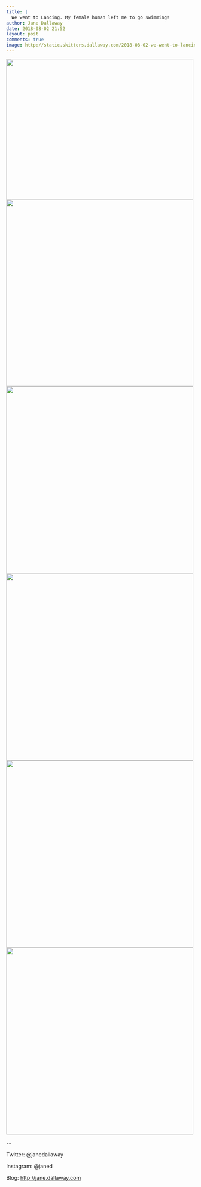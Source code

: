 ```yaml
---
title: |
  We went to Lancing. My female human left me to go swimming!
author: Jane Dallaway
date: 2018-08-02 21:52
layout: post
comments: true
image: http://static.skitters.dallaway.com/2018-08-02-we-went-to-lancing--my-female-human-left-me-to-go-swimming-thumb-1-IMG_5488.jpg
---
```


<div>
        <a href="http://static.skitters.dallaway.com/2018-08-02-we-went-to-lancing--my-female-human-left-me-to-go-swimming-fullsize-1-IMG_5488.jpg">
          <img src="http://static.skitters.dallaway.com/2018-08-02-we-went-to-lancing--my-female-human-left-me-to-go-swimming-thumb-1-IMG_5488.jpg" width="500" height="375"/>
        </a>
      </div><div>
        <a href="http://static.skitters.dallaway.com/2018-08-02-we-went-to-lancing--my-female-human-left-me-to-go-swimming-fullsize-2-IMG_5483.jpg">
          <img src="http://static.skitters.dallaway.com/2018-08-02-we-went-to-lancing--my-female-human-left-me-to-go-swimming-thumb-2-IMG_5483.jpg" width="500" height="500"/>
        </a>
      </div><div>
        <a href="http://static.skitters.dallaway.com/2018-08-02-we-went-to-lancing--my-female-human-left-me-to-go-swimming-fullsize-3-IMG_5489.jpg">
          <img src="http://static.skitters.dallaway.com/2018-08-02-we-went-to-lancing--my-female-human-left-me-to-go-swimming-thumb-3-IMG_5489.jpg" width="500" height="500"/>
        </a>
      </div><div>
        <a href="http://static.skitters.dallaway.com/2018-08-02-we-went-to-lancing--my-female-human-left-me-to-go-swimming-fullsize-4-IMG_5486.jpg">
          <img src="http://static.skitters.dallaway.com/2018-08-02-we-went-to-lancing--my-female-human-left-me-to-go-swimming-thumb-4-IMG_5486.jpg" width="500" height="500"/>
        </a>
      </div><div>
        <a href="http://static.skitters.dallaway.com/2018-08-02-we-went-to-lancing--my-female-human-left-me-to-go-swimming-fullsize-5-IMG_5485.jpg">
          <img src="http://static.skitters.dallaway.com/2018-08-02-we-went-to-lancing--my-female-human-left-me-to-go-swimming-thumb-5-IMG_5485.jpg" width="500" height="500"/>
        </a>
      </div><div>
        <a href="http://static.skitters.dallaway.com/2018-08-02-we-went-to-lancing--my-female-human-left-me-to-go-swimming-fullsize-6-IMG_5484.jpg">
          <img src="http://static.skitters.dallaway.com/2018-08-02-we-went-to-lancing--my-female-human-left-me-to-go-swimming-thumb-6-IMG_5484.jpg" width="500" height="500"/>
        </a>
      </div>

-- 

Twitter: @janedallaway

Instagram: @janed

Blog: http://jane.dallaway.com
       
      